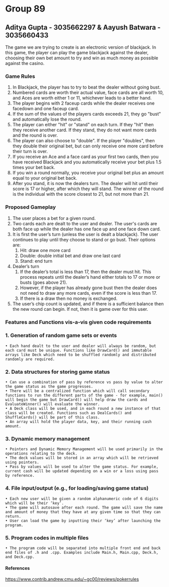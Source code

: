 # Group 89
## Aditya Gupta - 3035662297 & Aayush Batwara - 3035660433

The game we are trying to create is an electronic version of blackjack. In this game, the player can play the game blackjack against the dealer, choosing their own bet amount to try and win as much money as possible against the casino. 

### Game Rules
1. In Blackjack, the player has to try to beat the dealer without going bust.
2. Numbered cards are worth their actual value, face cards are all worth 10, and Aces are worth either 1 or 11, whichever leads to a better hand.
3. The player begins with 2 faceup cards while the dealer receives one facedown and one faceup card.
4. If the sum of the values of the players cards exceeds 21, they go "bust" and automatically lose the round.
5. The player can either "hit" or "stand" on each turn. If they "hit" then they receive another card. If they stand, they do not want more cards and the round is over.
6. The player can also choose to "double". If the player "doubles", then they double their original bet, but can only receive one more card before their turn is over.
7. If you receive an Ace and a face card as your first two cards, then you have received Blackjack and you automatically receive your bet plus 1.5 times your bet back.
8. If you win a round normally, you receive your original bet plus an amount equal to your original bet back.
9. After you stand, it is now the dealers turn. The dealer will hit until their score is 17 or higher, after which they will stand. The winner of the round is the individual with the score closest to 21, but not more than 21. 

### Proposed Gameplay
1. The user places a bet for a given round.
2. Two cards each are dealt to the user and dealer. The user's cards are both face up while the dealer has one face up and one face down card.
3. It is first the user’s turn (unless the user is dealt a blackjack). The user continues to play until they choose to stand or go bust. Their options are:
    1. Hit: draw one more card
    2. Double: double initial bet and draw one last card
    3. Stand: end turn
4. Dealer’s turn
    1. If the dealer’s total is less than 17, then the dealer must hit. This process repeats until the dealer’s hand either totals to 17 or more or busts (goes above 21).
    2. However, if the player has already gone bust then the dealer does not need to draw any more cards, even if the score is less than 17.
    3. If there is a draw then no money is exchanged.
5. The user’s chip count is updated, and if there is a sufficient balance then the new round can begin. If not, then it is game over for this user.

### Features and Functions vis-a-vis given code requirements

### 1. Generation of random game sets or events
    • Each hand dealt to the user and dealer will always be random, but each card must be unique. Functions like DrawCard() and immutable arrays like Deck which need to be shuffled randomly and distributed randomly are required.
### 2. Data structures for storing game status
    • Can use a combination of pass by reference vs pass by value to alter the game status as the game progresses.
    • There will be a centralized function which will call secondary functions to run the different parts of the game - for example, main() will begin the game but DrawCard() will help draw the cards and EvaluateWinner() will evaluate the winner.
    • A Deck class will be used, and in each round a new instance of that class will be created. Functions such as DealCards() and ShuffleCards() will be part of this class. 
    • An array will hold the player data, key, and their running cash amount.
### 3. Dynamic memory management
    • Pointers and Dynamic Memory Management will be used primarily in the operations relating to the deck.
    • The deck values will be stored in an array which will be retrieved using pointers.
    • Pass by values will be used to alter the game status. For example, current cash will be updated depending on a win or a loss using pass by reference.
### 4. File input/output (e.g., for loading/saving game status)
    • Each new user will be given a random alphanumeric code of 6 digits which will be their ‘key’.
    • The game will autosave after each round. The game will save the name and amount of money that they have at any given time so that they can return.
    • User can load the game by inputting their ‘key’ after launching the program.
### 5. Program codes in multiple files
    • The program code will be separated into multiple front end and back end files of .h and .cpp. Examples include Main.h, Main.cpp, Deck.h, and Deck.cpp.

#### References
https://www.contrib.andrew.cmu.edu/~gc00/reviews/pokerrules
